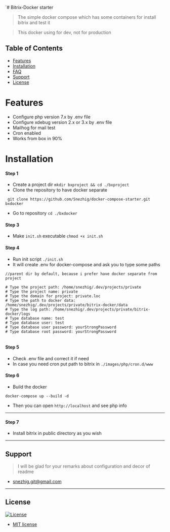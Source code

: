 `# Bitrix-Docker starter

> The simple docker compose which has some containers for install bitrix and test it

> This docker using for dev, not for production

## Table of Contents

- [Features](#features)
- [Installation](#installation)
- [FAQ](#faq)
- [Support](#support)
- [License](#license)

# Features

* Configure php version 7.x by .env file
* Configure xdebug version 2.x or 3.x by .env file
* Mailhog for mail test
* Cron enabled
* Works from box in 90%

# Installation

#### Step 1

* Create a project dir `mkdir bxproject && cd ./bxproject`
* Clone the repository to have docker separate

``` shell
 git clone https://github.com/Snezhig/docker-compose-starter.git bxdocker
``` 

* Go to repository `cd ./bxdocker`

#### Step 3

* Make `init.sh` executable `chmod +x init.sh`

#### Step 4

* Run init script `./init.sh`
* It will create .env for docker-compose and ask you to type some paths

```
//parent dir by default, because i prefer have docker separate from project

# Type the project path: /home/snezhig/.dev/projects/private 
# Type the project name: private
# Type the domain for project: private.loc
# Type the path to docker data: /home/snezhig/.dev/projects/private/bitrix-docker/data
# Type the log path: /home/snezhig/.dev/projects/private/bitrix-docker/logs
# Type database name: test
# Type database user: test
# Type database user password: yourStrongPassword
# Type database root password: yourStrongPassword


```

#### Step 5

* Check .env file and correct it if need
* In case you need cron put path to bitrix in `./images/php/cron.d/www`

#### Step 6

* Build the docker

```
docker-compose up --build -d
```

* Then you can open `http://localhost` and see php info

---

#### Step 7

* Install bitrix in public directory as you wish

---

## Support

> I will be glad for your remarks about configuration and decor of readme

* <snezhig.git@gmail.com>

---

## License

[![License](http://img.shields.io/:license-mit-blue.svg?style=flat-square)](http://badges.mit-license.org)

- [MIT license](http://opensource.org/licenses/mit-license.php)